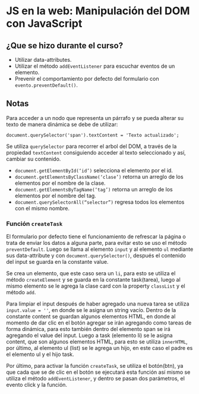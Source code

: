 # JS en la web: Manipulación del DOM con JavaScript

## ¿Que se hizo durante el curso?
* Utilizar data-attributes.
* Utilizar el método `addEventListener` para escuchar eventos de un elemento.
* Prevenir el comportamiento por defecto del formulario con `evento.preventDefault()`.
## Notas
Para acceder a un nodo que representa un párrafo y se pueda alterar su texto de manera dinámica se debe de utilizar:
```
document.querySelector('span').textContent = 'Texto actualizado';
```

Se utiliza `querySelector` para recorrer el arbol del DOM, a través de la propiedad `textContent` consiguiendo acceder al texto seleccionado y así, cambiar su contenido.

* ``document.getElementById(‘id’)`` selecciona el elemento por el id.
* ``document.getElementsByClassName(‘clase’)`` retorna un arreglo de los elementos por el nombre de la clase.
* ``document.getElementsByTagName(‘tag’)`` retorna un arreglo de los elementos por el nombre del tag.
* ``document.querySelectorAll(“selector”)`` regresa todos los elementos con el mismo nombre.

### Función ``createTask`` 
El formulario por defecto tiene el funcionamiento de refrescar la página o trata de enviar los datos a alguna parte, para evitar esto se uso el método `preventDefault`. Luego se llama al elemento ``input`` y al elemento ``ul`` mediante sus data-attribute y con `document.querySelector()`, después el contenido del input se guarda en la constante value.

Se crea un elemento, que este caso sera un `li`, para esto se utiliza el método `createElement` y se guarda en la constante task(tarea), luego al mismo elemento se le agrega la clase card con la property `classList` y el método `add`.

Para limpiar el input después de haber agregado una nueva tarea se utiliza `input.value = ''`, en donde se le asigna un string vacío.
Dentro de la constante content se guardan algunos elementos HTML, en donde al momento de dar clic en el botón agregar se irán agregando como tareas de forma dinámica, para esto también dentro del elemento span se irá agregando el value del input.
Luego a task (elemento li) se le asigna content, que son algunos elementos HTML, para esto se utiliza `innerHTML`, por último, al elemento ul (list) se le agrega un hijo, en este caso el padre es el elemento ul y el hijo task.

Por último, para activar la función `createTask`, se utiliza el botón(btn), ya que cada que se de clic en el botón se ejecutará esta función así mismo se utiliza el método `addEventListener`, y dentro se pasan dos parámetros, el evento click y la función.